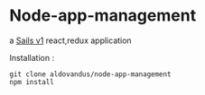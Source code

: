 # Node-app-management

a [Sails v1](https://sailsjs.com) react,redux application


Installation :
```
git clone aldovandus/node-app-management
npm install
```
